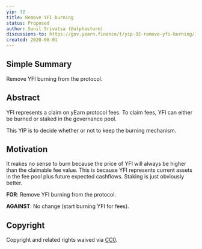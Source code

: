 ```yaml
---
yip: 32
title: Remove YFI burning
status: Proposed
author: Sunil Srivatsa (@alphastorm)
discussions-to: https://gov.yearn.finance/t/yip-32-remove-yfi-burning/1907
created: 2020-08-01
---
```


## Simple Summary
Remove YFI burning from the protocol.

## Abstract
YFI represents a claim on yEarn protocol fees. To claim fees, YFI can either be burned or staked in the governance pool.

This YIP is to decide whether or not to keep the burning mechanism.

## Motivation
It makes no sense to burn because the price of YFI will always be higher than the claimable fee value. This is because YFI represents current assets in the fee pool plus future expected cashflows. Staking is just obviously better.

**FOR**: Remove YFI burning from the protocol.

**AGAINST**: No change (start burning YFI for fees).

## Copyright
Copyright and related rights waived via [CC0](https://creativecommons.org/publicdomain/zero/1.0/).
